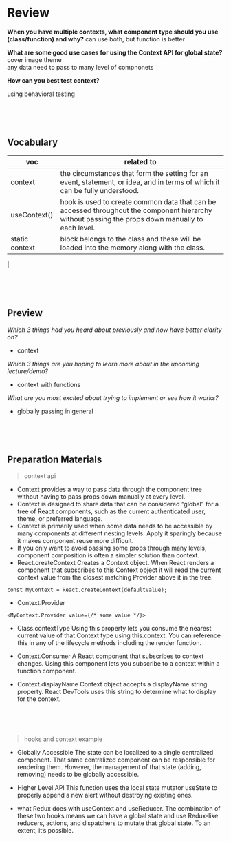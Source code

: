 # Review

**When you have multiple contexts, what component type should you use (class/function) and why?**
can use both, but function is better

**What are some good use cases for using the Context API for global state?**  
cover image
theme  
any data need to pass to many level of compnonets

**How can you best test context?**

using behavioral testing

&nbsp;

&nbsp;

## Vocabulary

| voc | related to |
| --- | ---------- |
| context   |  the circumstances that form the setting for an event, statement, or idea, and in terms of which it can be fully understood.          |
| useContext()   |    hook is used to create common data that can be accessed throughout the component hierarchy without passing the props down manually to each level.         |
| static context  |   block belongs to the class and these will be loaded into the memory along with the class.           |
|

&nbsp;

&nbsp;

## Preview

_Which 3 things had you heard about previously and now have better clarity on?_

- context

_Which 3 things are you hoping to learn more about in the upcoming lecture/demo?_

- context with functions

_What are you most excited about trying to implement or see how it works?_

- globally passing in general

&nbsp;

&nbsp;

## Preparation Materials

> context api

- Context provides a way to pass data through the component tree without having to pass props down manually at every level.
- Context is designed to share data that can be considered “global” for a tree of React components, such as the current authenticated user, theme, or preferred language.
- Context is primarily used when some data needs to be accessible by many components at different nesting levels. Apply it sparingly because it makes component reuse more difficult.
- If you only want to avoid passing some props through many levels, component composition is often a simpler solution than context.
- React.createContext
Creates a Context object. When React renders a component that subscribes to this Context object it will read the current context value from the closest matching Provider above it in the tree.

```React
const MyContext = React.createContext(defaultValue);
```

- Context.Provider

```React
<MyContext.Provider value={/* some value */}> 
```

- Class.contextType
Using this property lets you consume the nearest current value of that Context type using this.context. You can reference this in any of the lifecycle methods including the render function.

- Context.Consumer
A React component that subscribes to context changes. Using this component lets you subscribe to a context within a function component.

- Context.displayName
Context object accepts a displayName string property. React DevTools uses this string to determine what to display for the context.

&nbsp;

&nbsp;

> hooks and context example

- Globally Accessible
The state can be localized to a single centralized component. That same centralized component can be responsible for rendering them.
However, the management of that state (adding, removing) needs to be globally accessible.

- Higher Level API
This function uses the local state mutator useState to properly append a new alert without destroying existing ones.

- what Redux does with useContext and useReducer. The combination of these two hooks means we can have a global state and use Redux-like reducers, actions, and dispatchers to mutate that global state. To an extent, it’s possible.

&nbsp;
